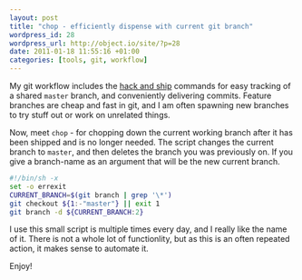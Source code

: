 ```yaml
---
layout: post
title: "chop - efficiently dispense with current git branch"
wordpress_id: 28
wordpress_url: http://object.io/site/?p=28
date: 2011-01-18 11:55:16 +01:00
categories: [tools, git, workflow]
---
```

My git workflow includes the <a href="{% post_url 2010-12-29-hack-and-ship %}">hack and ship</a> commands for easy tracking of a shared <code>master</code> branch, and conveniently delivering commits. Feature branches are cheap and fast in git, and I am often spawning new branches to try stuff out or work on unrelated things.

Now, meet <code>chop</code> - for chopping down the current working branch after it has been shipped and is no longer needed. The script changes the current branch to <code>master</code>, and then deletes the branch you was previously on. If you give a branch-name as an argument that will be the new current branch.

```sh
#!/bin/sh -x
set -o errexit
CURRENT_BRANCH=$(git branch | grep '\*')
git checkout ${1:-"master"} || exit 1
git branch -d ${CURRENT_BRANCH:2}
```

I use this small script is multiple times every day, and I really like the name of it. There is not a whole lot of functionlity, but as this is an often repeated action, it makes sense to automate it.

Enjoy!

